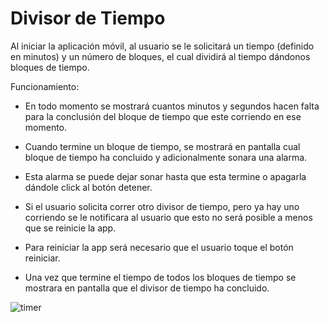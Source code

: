 # Divisor de Tiempo

Al iniciar la aplicación móvil, al usuario se le solicitará un tiempo (definido en minutos) y un número de bloques, el cual dividirá al tiempo dándonos bloques de tiempo.

Funcionamiento:

* En todo momento se mostrará cuantos minutos y segundos hacen falta para la conclusión del bloque de tiempo que este corriendo en ese momento.

* Cuando termine un bloque de tiempo, se mostrará en pantalla cual bloque de tiempo ha concluido y adicionalmente sonara una alarma.

* Esta alarma se puede dejar sonar hasta que esta termine o apagarla dándole click al botón detener.

* Si el usuario solicita correr otro divisor de tiempo, pero ya hay uno corriendo se le notificara al usuario que esto no será posible a menos que se reinicie la app.

* Para reiniciar la app será necesario que el usuario toque el botón reiniciar.

* Una vez que termine el tiempo de todos los bloques de tiempo se mostrara en pantalla que el divisor de tiempo ha concluido.

![timer](https://gestion.pe/resizer/MPpckyZYFUHIo-0Z0sPQ13FUaEw=/980x0/smart/filters:format(jpeg):quality(75)/cloudfront-us-east-1.images.arcpublishing.com/elcomercio/L7YGMPWQOBABLJUJ74I6QE3QEA.jpg) 



